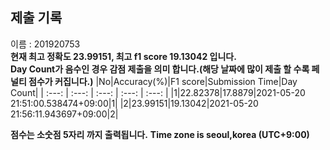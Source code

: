 


  
## 제출 기록  
이름 : 201920753  
**현재 최고 정확도 23.99151, 최고 f1 score 19.13042 입니다.**  
**Day Count가 음수인 경우 감점 제출을 의미 합니다.(해당 날짜에 많이 제출 할 수록 페널티 점수가 커집니다.)**
|No|Accuracy(%)|F1 score|Submission Time|Day Count|
| :---: | :---: | :---: | :---: | :---: |
|1|22.82378|17.8879|2021-05-20 21:51:00.538474+09:00|1|
|2|23.99151|19.13042|2021-05-20 21:56:11.943697+09:00|2|


**점수는 소숫점 5자리 까지 출력됩니다.**
**Time zone is seoul,korea (UTC+9:00)**
